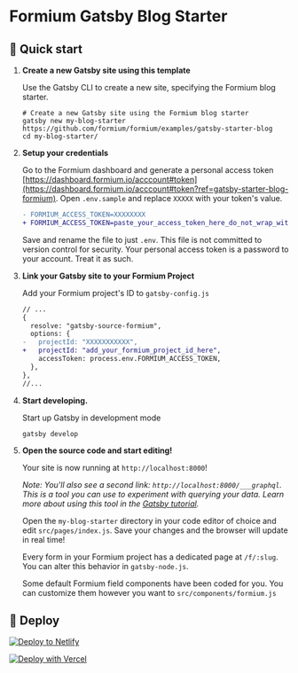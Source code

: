 # Formium Gatsby Blog Starter

## 🚀 Quick start

1.  **Create a new Gatsby site using this template**

    Use the Gatsby CLI to create a new site, specifying the Formium blog starter.

    ```shell
    # Create a new Gatsby site using the Formium blog starter
    gatsby new my-blog-starter https://github.com/formium/formium/examples/gatsby-starter-blog
    cd my-blog-starter/
    ```

1.  **Setup your credentials**

    Go to the Formium dashboard and generate a personal access token [https://dashboard.formium.io/acccount#token](https://dashboard.formium.io/acccount#token?ref=gatsby-starter-blog-formium). Open `.env.sample` and replace `XXXXX` with your token's value.

    ```diff
    - FORMIUM_ACCESS_TOKEN=XXXXXXXX
    + FORMIUM_ACCESS_TOKEN=paste_your_access_token_here_do_not_wrap_with_quotes
    ```

    Save and rename the file to just `.env`. This file is not committed to version control for security. Your personal access token is a password to your account. Treat it as such.

1.  **Link your Gatsby site to your Formium Project**

    Add your Formium project's ID to `gatsby-config.js`

    ```diff
    // ...
    {
      resolve: "gatsby-source-formium",
      options: {
    -   projectId: "XXXXXXXXXXX",
    +   projectId: "add_your_formium_project_id_here",
        accessToken: process.env.FORMIUM_ACCESS_TOKEN,
      },
    },
    //...
    ```

1.  **Start developing.**

    Start up Gatsby in development mode

    ```shell
    gatsby develop
    ```

1.  **Open the source code and start editing!**

    Your site is now running at `http://localhost:8000`!

    _Note: You'll also see a second link: _`http://localhost:8000/___graphql`_. This is a tool you can use to experiment with querying your data. Learn more about using this tool in the [Gatsby tutorial](https://www.gatsbyjs.org/tutorial/part-five/#introducing-graphiql)._

    Open the `my-blog-starter` directory in your code editor of choice and edit `src/pages/index.js`. Save your changes and the browser will update in real time!

    Every form in your Formium project has a dedicated page at `/f/:slug`. You can alter this behavior in `gatsby-node.js`.

    Some default Formium field components have been coded for you. You can customize them however you want to `src/components/formium.js`

## 💫 Deploy

[![Deploy to Netlify](https://www.netlify.com/img/deploy/button.svg)](https://app.netlify.com/start/deploy?repository=https://github.com/formium/formium/examples/gatsby-starter-blog)

[![Deploy with Vercel](https://vercel.com/button)](https://vercel.com/import/project?template=https://github.com/formium/formium/examples/gatsby-starter-blog)
